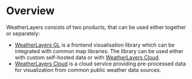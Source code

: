 # Overview

WeatherLayers consists of two products, that can be used either together or separately:

* [WeatherLayers GL](weatherlayers-gl/) is a frontend visualisation library which can be integrated with common map libraries. The library can be used either with custom self-hosted data or with [WeatherLayers Cloud](weatherlayers-cloud/).
* [WeatherLayers Cloud](weatherlayers-cloud/) is a cloud service providing pre-processed data for visualization from common public weather data sources.
